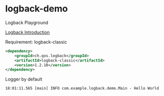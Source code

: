 # logback-demo
Logback Playground

[Logback Introduction](https://logback.qos.ch/manual/introduction.html)

Requirement: logback-classic

```xml
<dependency>
	<groupId>ch.qos.logback</groupId>
	<artifactId>logback-classic</artifactId>
	<version>1.2.10</version>
</dependency>
```

Logger by default
```
18:01:11.565 [main] INFO com.example.logback.demo.Main - Hello World
```

